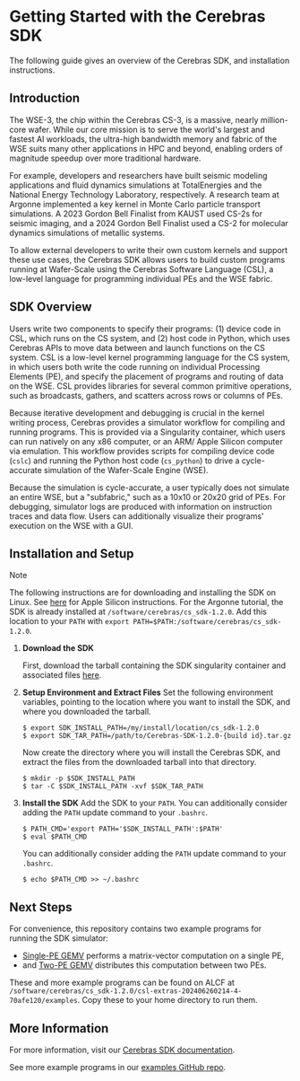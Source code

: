 # Getting Started with the Cerebras SDK

The following guide gives an overview of the Cerebras SDK, and installation instructions.

## Introduction

The WSE-3, the chip within the Cerebras CS-3, is a massive, nearly million-core wafer. While our
core mission is to serve the world's largest and fastest AI workloads, the ultra-high bandwidth
memory and fabric of the WSE suits many other applications in HPC and beyond, enabling orders of
magnitude speedup over more traditional hardware.

For example, developers and researchers have built seismic modeling applications and fluid dynamics
simulations at TotalEnergies and the National Energy Technology Laboratory, respectively. A
research team at Argonne implemented a key kernel in Monte Carlo particle transport simulations.
A 2023 Gordon Bell Finalist from KAUST used CS-2s for seismic imaging, and a 2024 Gordon Bell
Finalist used a CS-2 for molecular dynamics simulations of metallic systems.

To allow external developers to write their own custom kernels and support these use cases, the
Cerebras SDK allows users to build custom programs running at Wafer-Scale using the Cerebras
Software Language (CSL), a low-level language for programming individual PEs and the WSE fabric.

## SDK Overview

Users write two components to specify their programs: (1) device code in CSL, which runs on the CS
system, and (2) host code in Python, which uses Cerebras APIs to move data between and launch
functions on the CS system. CSL is a low-level kernel programming language for the CS system, in
which users both write the code running on individual Processing Elements (PE), and specify the
placement of programs and routing of data on the WSE. CSL provides libraries for several common
primitive operations, such as broadcasts, gathers, and scatters across rows or columns of PEs.

Because iterative development and debugging is crucial in the kernel writing process, Cerebras
provides a simulator workflow for compiling and running programs. This is provided via a
Singularity container, which users can run natively on any x86 computer, or an ARM/ Apple Silicon
computer via emulation. This workflow provides scripts for compiling device code (`cslc`) and
running the Python host code (`cs_python`) to drive a cycle-accurate simulation of the Wafer-Scale
Engine (WSE).

Because the simulation is cycle-accurate, a user typically does not simulate an entire WSE, but a
"subfabric," such as a 10x10 or 20x20 grid of PEs. For debugging, simulator logs are produced with
information on instruction traces and data flow. Users can additionally visualize their programs'
execution on the WSE with a GUI. 

## Installation and Setup

   > [!NOTE]  
   > The following instructions are for downloading and installing the SDK on Linux.
   > See [here](https://sdk.cerebras.net/installation-guide#apple-silicon-mac-installation)
   > for Apple Silicon instructions.
   > For the Argonne tutorial, the SDK is already installed at `/software/cerebras/cs_sdk-1.2.0`. Add this location
   > to your `PATH` with `export PATH=$PATH:/software/cerebras/cs_sdk-1.2.0`.

1. **Download the SDK**

   First, download the tarball containing the SDK singularity container and associated files
   [here](https://www.dropbox.com/scl/fi/qapgr3xsz70x6uhs8p3gh/Cerebras-SDK-1.2.0-202406260214-4-70afe120.tar.gz?rlkey=nb9pqad1f81jklgvwzri63e0z&st=2k0504fk&dl=0).   

2. **Setup Environment and Extract Files**
   Set the following environment variables, pointing to the location where you want to install the
   SDK, and where you downloaded the tarball.

   ```
   $ export SDK_INSTALL_PATH=/my/install/location/cs_sdk-1.2.0
   $ export SDK_TAR_PATH=/path/to/Cerebras-SDK-1.2.0-{build id}.tar.gz
   ```

   Now create the directory where you will install the Cerebras SDK, and extract the files from the
   downloaded tarball into that directory.

   ```
   $ mkdir -p $SDK_INSTALL_PATH
   $ tar -C $SDK_INSTALL_PATH -xvf $SDK_TAR_PATH
   ```

3. **Install the SDK**
   Add the SDK to your `PATH`. You can additionally consider adding the `PATH` update command to
   your `.bashrc`.

   ```
   $ PATH_CMD='export PATH='$SDK_INSTALL_PATH':$PATH'
   $ eval $PATH_CMD
   ```

   You can additionally consider adding the `PATH` update command to your `.bashrc`.

   ```
   $ echo $PATH_CMD >> ~/.bashrc
   ```

## Next Steps

For convenience, this repository contains two example programs for running the SDK simulator:
- [Single-PE GEMV](single-pe-gemv/README.MD) performs a matrix-vector computation on a single PE,
- and [Two-PE GEMV](two-pe-gemv/README.MD) distributes this computation between two PEs.

These and more example programs can be found on ALCF at
`/software/cerebras/cs_sdk-1.2.0/csl-extras-202406260214-4-70afe120/examples`.
Copy these to your home directory to run them.

## More Information

For more information, visit our
[Cerebras SDK documentation](https://sdk.cerebras.net/).

See more example programs in our [examples GitHub repo](https://github.com/Cerebras/csl-examples).
